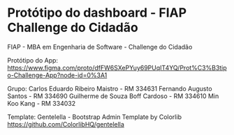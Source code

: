 # Protótipo do dashboard  - FIAP Challenge do Cidadão

FIAP - MBA em Engenharia de Software - Challenge do Cidadão

Protótipo do App: https://www.figma.com/proto/dfFW6SXePYuy69PUqIT4YQ/Prot%C3%B3tipo-Challenge-App?node-id=0%3A1

Grupo:
Carlos Eduardo Ribeiro Maistro - RM 334631
Fernando Augusto Santos - RM 334690
Guilherme de Souza Boff Cardoso - RM 334610
Min Koo Kang - RM 334032

Template: Gentelella - Bootstrap Admin Template by Colorlib
https://github.com/ColorlibHQ/gentelella
